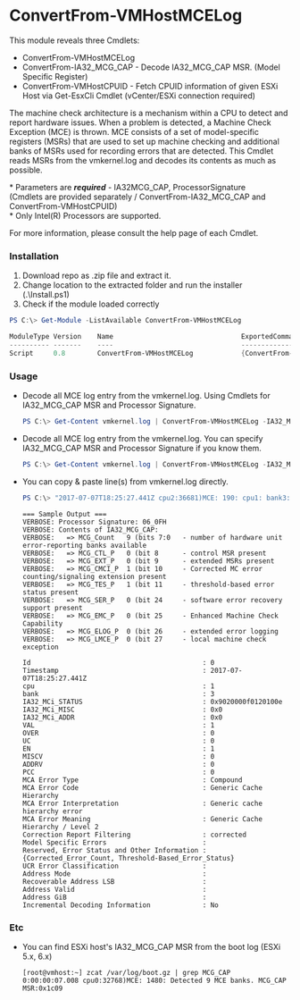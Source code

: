 # ConvertFrom-VMHostMCELog

This module reveals three Cmdlets:
  * ConvertFrom-VMHostMCELog
  * ConvertFrom-IA32\_MCG\_CAP - Decode IA32\_MCG\_CAP MSR. (Model Specific Register)
  * ConvertFrom-VMHostCPUID - Fetch CPUID information of given ESXi Host via Get-EsxCli Cmdlet (vCenter/ESXi connection required)

The machine check architecture is a mechanism within a CPU to detect and report hardware issues. When a problem is detected, a Machine Check Exception (MCE) is thrown.
MCE consists of a set of model-specific registers (MSRs) that are used to set up machine checking and additional banks of MSRs used for recording errors that are detected.
This Cmdlet reads MSRs from the vmkernel.log and decodes its contents as much as possible.

\* Parameters are ***required*** - IA32MCG_CAP, ProcessorSignature  
  (Cmdlets are provided separately / ConvertFrom-IA32\_MCG\_CAP and ConvertFrom-VMHostCPUID)  
\* Only Intel(R) Processors are supported.

For more information, please consult the help page of each Cmdlet.



### Installation

1. Download repo as .zip file and extract it.
2. Change location to the extracted folder and run the installer (.\Install.ps1)
3. Check if the module loaded correctly

```powershell
PS C:\> Get-Module -ListAvailable ConvertFrom-VMHostMCELog

ModuleType Version    Name                                ExportedCommands
---------- -------    ----                                ----------------
Script     0.8        ConvertFrom-VMHostMCELog            {ConvertFrom-VMHostCPUID, ConvertFrom-IA32_MCG_CAP, ConvertFrom-VMHostMCELog}
```



### Usage

- Decode all MCE log entry from the vmkernel.log. Using Cmdlets for IA32_MCG_CAP MSR and Processor Signature.

  ```powershell
  PS C:\> Get-Content vmkernel.log | ConvertFrom-VMHostMCELog -IA32_MCG_CAP (ConvertFrom-IA32_MCG_CAP 0x1c09) -ProcessorSignature (ConvertFrom-VMHostCPUID vmhost.example.com -ProcessorSignature)
  ```


- Decode all MCE log entry from the vmkernel.log. You can specify IA32_MCG_CAP MSR and Processor Signature if you know them.

  ```powershell
  PS C:\> Get-Content vmkernel.log | ConvertFrom-VMHostMCELog -IA32_MCG_CAP 0x1c09 -ProcessorSignature 06_0FH
  ```


- You can copy & paste line(s) from vmkernel.log directly.

  ```powershell
  PS C:\> "2017-07-07T18:25:27.441Z cpu2:36681)MCE: 190: cpu1: bank3: status=0x9020000f0120100e: (VAL=1, OVFLW=0, UC=1, EN=1, PCC=1, S=0, AR=0), Addr:0x0 (invalid), Misc:0x0 (invalid)" | ConvertFrom-VMHostMCELog -IA32_MCG_CAP 0x1c09 -ProcessorSignature 06_0FH -Verbose
  ```
  ```
  === Sample Output ===
  VERBOSE: Processor Signature: 06_0FH
  VERBOSE: Contents of IA32_MCG_CAP:
  VERBOSE:   => MCG_Count   9 (bits 7:0   - number of hardware unit error-reporting banks available
  VERBOSE:   => MCG_CTL_P   0 (bit 8      - control MSR present
  VERBOSE:   => MCG_EXT_P   0 (bit 9      - extended MSRs present
  VERBOSE:   => MCG_CMCI_P  1 (bit 10     - Corrected MC error counting/signaling extension present
  VERBOSE:   => MCG_TES_P   1 (bit 11     - threshold-based error status present
  VERBOSE:   => MCG_SER_P   0 (bit 24     - software error recovery support present
  VERBOSE:   => MCG_EMC_P   0 (bit 25     - Enhanced Machine Check Capability
  VERBOSE:   => MCG_ELOG_P  0 (bit 26     - extended error logging
  VERBOSE:   => MCG_LMCE_P  0 (bit 27     - local machine check exception

  Id                                           : 0
  Timestamp                                    : 2017-07-07T18:25:27.441Z
  cpu                                          : 1
  bank                                         : 3
  IA32_MCi_STATUS                              : 0x9020000f0120100e
  IA32_MCi_MISC                                : 0x0
  IA32_MCi_ADDR                                : 0x0
  VAL                                          : 1
  OVER                                         : 0
  UC                                           : 0
  EN                                           : 1
  MISCV                                        : 0
  ADDRV                                        : 0
  PCC                                          : 0
  MCA Error Type                               : Compound
  MCA Error Code                               : Generic Cache Hierarchy
  MCA Error Interpretation                     : Generic cache hierarchy error
  MCA Error Meaning                            : Generic Cache Hierarchy / Level 2
  Correction Report Filtering                  : corrected
  Model Specific Errors                        :
  Reserved, Error Status and Other Information : {Corrected_Error_Count, Threshold-Based_Error_Status}
  UCR Error Classification                     :
  Address Mode                                 :
  Recoverable Address LSB                      :
  Address Valid                                :
  Address GiB                                  :
  Incremental Decoding Information             : No
  ```



### Etc

- You can find ESXi host's IA32_MCG_CAP MSR from the boot log (ESXi 5.x, 6.x)
  ```shell
  [root@vmhost:~] zcat /var/log/boot.gz | grep MCG_CAP
  0:00:00:07.008 cpu0:32768)MCE: 1480: Detected 9 MCE banks. MCG_CAP MSR:0x1c09
  ```
